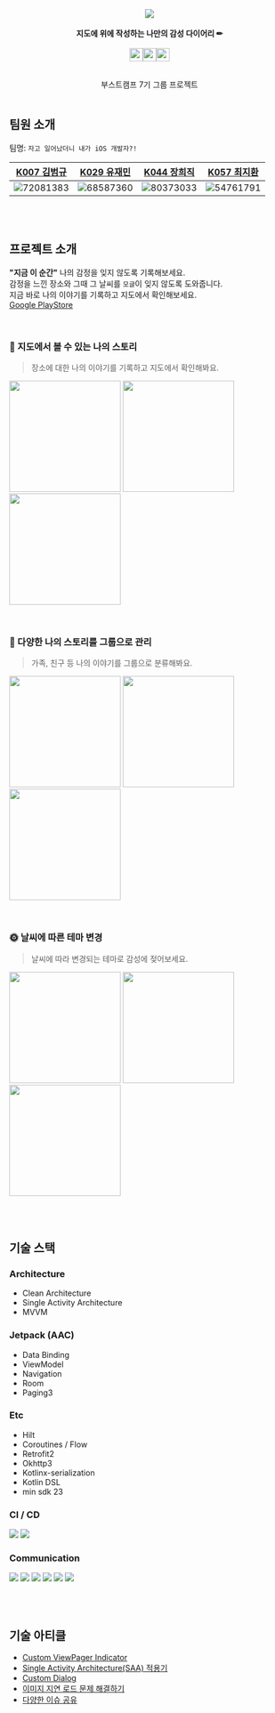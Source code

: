 <div align="center">
  <img src="https://user-images.githubusercontent.com/68587360/206980008-654a7bc6-1a29-4ffa-8f94-61a5b7248b72.png"><br><br>
  <b>지도에 위에 작성하는 나만의 감성 다이어리 ✏</b><br><br>
  <img src="docs/img/icon_white.png" width="24px"><img src="docs/img/icon_black.png" width="24px"><img src="docs/img/icon_mint.png" width="24px"><br><br>

  부스트캠프 7기 그룹 프로젝트<br><br>
</div>

## 팀원 소개
팀명: `자고 일어났더니 내가 iOS 개발자?!`

| [K007 김범규](https://github.com/BBongKim) |                                     [K029 유재민](https://github.com/jaemin-Yoo)                                      | [K044 장희직](https://github.com/jhg3410) | [K057 최지환](https://github.com/Choe-Ji-Hwan) |
|:-------------------------:|:------------------------------------------------------------------------------------------------------------------:|:------------------------------------:|:-------------------------------------------:|
|![72081383](https://user-images.githubusercontent.com/54761791/203878260-8e1af9b6-f936-41e4-aca9-60fb24a9c5df.jpg)| ![68587360](https://user-images.githubusercontent.com/54761791/203878259-eecfca4a-8a9d-4a51-b7d2-7f646015e0c9.jpg) |![80373033](https://avatars.githubusercontent.com/u/80373033?v=4) |![54761791](https://user-images.githubusercontent.com/54761791/203878258-d54d5d61-8e79-426a-a1f0-bed03f86b24b.jpg)                                    |

<br><br>

## 프로젝트 소개
**"지금 이 순간"** 나의 감정을 잊지 않도록 기록해보세요.  
감정을 느낀 장소와 그때 그 날씨를 `모글`이 잊지 않도록 도와줍니다.  
지금 바로 나의 이야기를 기록하고 지도에서 확인해보세요.  
[Google PlayStore](https://play.google.com/store/apps/details?id=com.wakeup.mogle)

<br>

### 📙 지도에서 볼 수 있는 나의 스토리
> 장소에 대한 나의 이야기를 기록하고 지도에서 확인해봐요.

<img src="docs/img/home_bright.jpg" width="200"> <img src="docs/img/bottom_sheet.jpg" width="200"> <img src="docs/img/save_moment.jpg" width="200">

<br>

### 🔖 다양한 나의 스토리를 그룹으로 관리
> 가족, 친구 등 나의 이야기를 그룹으로 분류해봐요.

<img src="docs/img/globe.jpg" width="200"> <img src="docs/img/detail_globe.jpg" width="200"> <img src="docs/img/add_moment_globe.jpg" width="200">

<br>

### 🌞 날씨에 따른 테마 변경  
> 날씨에 따라 변경되는 테마로 감성에 젖어보세요.

<img src="docs/img/home_night.jpg" width="200"> <img src="docs/img/moment_night.jpg" width="200"> <img src="docs/img/select_place.jpg" width="200">

<br><br>

## 기술 스택

### Architecture
- Clean Architecture
- Single Activity Architecture
- MVVM

### Jetpack (AAC)
- Data Binding
- ViewModel
- Navigation
- Room
- Paging3 

### Etc
- Hilt 
- Coroutines / Flow
- Retrofit2
- Okhttp3
- Kotlinx-serialization
- Kotlin DSL
- min sdk 23

### CI / CD

![](https://img.shields.io/badge/-Github_Actions-%23181717?style=flat-square&logo=Github&logoColor=white)
![](https://img.shields.io/badge/-Firebase_App_Distribution-%23F05032?style=flat-square&logo=FireBase&logoColor=white)

### Communication
![](https://img.shields.io/badge/-Git-%23F05032?style=flat-square&logo=git&logoColor=white) ![](https://img.shields.io/badge/-Github-%23181717?style=flat-square&logo=Github&logoColor=white) ![](https://img.shields.io/badge/-Notion-%23000000?style=flat-square&logo=notion&logoColor=white) ![](https://img.shields.io/badge/-Slack-%234A154B?style=flat-square&logo=slack&logoColor=white) ![](https://img.shields.io/badge/-Zoom-%232D8CFF?style=flat-square&logo=zoom&logoColor=white) ![](https://img.shields.io/badge/-Figma-%23F24E1E?style=flat-square&logo=figma&logoColor=white)

<br><br>

## 기술 아티클

- [Custom ViewPager Indicator](https://boostcamp-wm.notion.site/Custom-ViewPager-Indicator-ed2572f42c574908a852254584c00298)  
- [Single Activity Architecture(SAA) 적용기](https://boostcamp-wm.notion.site/Single-Activity-Architecture-SAA-14bf6d886fe04339b7b5ad27cd54d42e)  
- [Custom Dialog](https://boostcamp-wm.notion.site/Custom-Dialog-61fb91ad2a784f3da2b7f7b0f8bd4f96)  
- [이미지 지연 로드 문제 해결하기](https://boostcamp-wm.notion.site/baec3a54a8124361bc085fb511986255)  
- [다양한 이슈 공유](https://scientific-petunia-d2d.notion.site/126b704f0d5c423c98fdd245ba9a2ec8?v=c2f8ffeb7c884812ad7f62ef8f7f8871)
